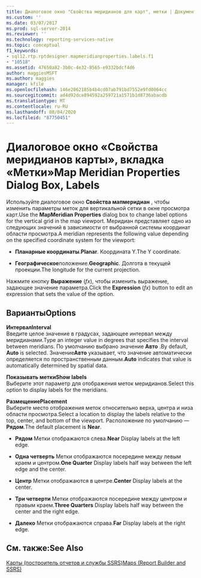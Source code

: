 ```yaml
---
title: Диалоговое окно "Свойства меридианов для карт", метки | Документация Майкрософт
ms.custom: ''
ms.date: 03/07/2017
ms.prod: sql-server-2014
ms.reviewer: ''
ms.technology: reporting-services-native
ms.topic: conceptual
f1_keywords:
- sql12.rtp.rptdesigner.mapmeridianproperties.labels.f1
- "10518"
ms.assetid: 47650a82-3b0c-4e32-8565-e9332bdcf4d6
author: maggiesMSFT
ms.author: maggies
manager: kfile
ms.openlocfilehash: 146e2062185b4b4cd07ab791bd7552e9fd0064cc
ms.sourcegitcommit: ad4d92dce894592a259721a1571b1d8736abacdb
ms.translationtype: MT
ms.contentlocale: ru-RU
ms.lasthandoff: 08/04/2020
ms.locfileid: "87750451"
---
```

# <a name="map-meridian-properties-dialog-box-labels"></a><span data-ttu-id="7aa26-102">Диалоговое окно «Свойства меридианов карты», вкладка «Метки»</span><span class="sxs-lookup"><span data-stu-id="7aa26-102">Map Meridian Properties Dialog Box, Labels</span></span>
  <span data-ttu-id="7aa26-103">Используйте диалоговое окно **Свойства мапмеридиан** , чтобы изменить параметры меток для вертикальной сетки в окне просмотра карт.</span><span class="sxs-lookup"><span data-stu-id="7aa26-103">Use the **MapMeridian Properties** dialog box to change label options for the vertical grid in the map viewport.</span></span> <span data-ttu-id="7aa26-104">Меридиан представляет одно из следующих значений в зависимости от выбранной системы координат области просмотра.</span><span class="sxs-lookup"><span data-stu-id="7aa26-104">A meridian represents the following value depending on the specified coordinate system for the viewport:</span></span>  
  
-   <span data-ttu-id="7aa26-105">**Планарные координаты**.</span><span class="sxs-lookup"><span data-stu-id="7aa26-105">**Planar**.</span></span> <span data-ttu-id="7aa26-106">Координата Y.</span><span class="sxs-lookup"><span data-stu-id="7aa26-106">The Y coordinate.</span></span>  
  
-   <span data-ttu-id="7aa26-107">**Географическое**положение.</span><span class="sxs-lookup"><span data-stu-id="7aa26-107">**Geographic**.</span></span> <span data-ttu-id="7aa26-108">Долгота в текущей проекции.</span><span class="sxs-lookup"><span data-stu-id="7aa26-108">The longitude for the current projection.</span></span>  
  
 <span data-ttu-id="7aa26-109">Нажмите кнопку **Выражение** (*fx*), чтобы изменить выражение, задающее значение параметра.</span><span class="sxs-lookup"><span data-stu-id="7aa26-109">Click the **Expression** (*fx*) button to edit an expression that sets the value of the option.</span></span>  
  
## <a name="options"></a><span data-ttu-id="7aa26-110">Варианты</span><span class="sxs-lookup"><span data-stu-id="7aa26-110">Options</span></span>  
 <span data-ttu-id="7aa26-111">**Интервал**</span><span class="sxs-lookup"><span data-stu-id="7aa26-111">**Interval**</span></span>  
 <span data-ttu-id="7aa26-112">Введите целое значение в градусах, задающее интервал между меридианами.</span><span class="sxs-lookup"><span data-stu-id="7aa26-112">Type an integer value in degrees that specifies the interval between meridians.</span></span> <span data-ttu-id="7aa26-113">По умолчанию выбрано значение **Авто** .</span><span class="sxs-lookup"><span data-stu-id="7aa26-113">By default, **Auto** is selected.</span></span> <span data-ttu-id="7aa26-114">Значение**Авто** указывает, что значение автоматически определяется по пространственным данным.</span><span class="sxs-lookup"><span data-stu-id="7aa26-114">**Auto** indicates that value is automatically determined by spatial data.</span></span>  
  
 <span data-ttu-id="7aa26-115">**Показывать метки**</span><span class="sxs-lookup"><span data-stu-id="7aa26-115">**Show labels**</span></span>  
 <span data-ttu-id="7aa26-116">Выберите этот параметр для отображения меток меридианов.</span><span class="sxs-lookup"><span data-stu-id="7aa26-116">Select this option to display labels for the meridians.</span></span>  
  
 <span data-ttu-id="7aa26-117">**Размещение**</span><span class="sxs-lookup"><span data-stu-id="7aa26-117">**Placement**</span></span>  
 <span data-ttu-id="7aa26-118">Выберите место отображения меток относительно верха, центра и низа области просмотра.</span><span class="sxs-lookup"><span data-stu-id="7aa26-118">Select a location to display the labels relative to the top, center, and bottom of the viewport.</span></span> <span data-ttu-id="7aa26-119">Расположение по умолчанию — **Рядом**.</span><span class="sxs-lookup"><span data-stu-id="7aa26-119">The default placement is **Near**.</span></span>  
  
-   <span data-ttu-id="7aa26-120">**Рядом** Метки отображаются слева.</span><span class="sxs-lookup"><span data-stu-id="7aa26-120">**Near** Display labels at the left edge.</span></span>  
  
-   <span data-ttu-id="7aa26-121">**Одна четверть** Метки отображаются посередине между левым краем и центром.</span><span class="sxs-lookup"><span data-stu-id="7aa26-121">**One Quarter** Display labels half way between the left edge and the center.</span></span>  
  
-   <span data-ttu-id="7aa26-122">**Центр** Метки отображаются в центре.</span><span class="sxs-lookup"><span data-stu-id="7aa26-122">**Center** Display labels at the center.</span></span>  
  
-   <span data-ttu-id="7aa26-123">**Три четверти** Метки отображаются посередине между центром и правым краем.</span><span class="sxs-lookup"><span data-stu-id="7aa26-123">**Three Quarters** Display labels half way between the center and the right edge.</span></span>  
  
-   <span data-ttu-id="7aa26-124">**Далеко** Метки отображаются справа.</span><span class="sxs-lookup"><span data-stu-id="7aa26-124">**Far** Display labels at the right edge.</span></span>  
  
## <a name="see-also"></a><span data-ttu-id="7aa26-125">См. также:</span><span class="sxs-lookup"><span data-stu-id="7aa26-125">See Also</span></span>  
 [<span data-ttu-id="7aa26-126">Карты (построитель отчетов и службы SSRS)</span><span class="sxs-lookup"><span data-stu-id="7aa26-126">Maps &#40;Report Builder and SSRS&#41;</span></span>](report-design/maps-report-builder-and-ssrs.md)  
  
  
